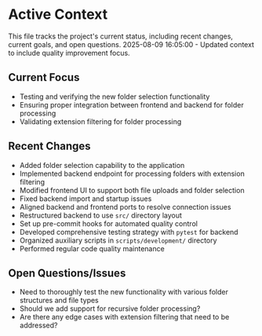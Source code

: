 # Active Context

This file tracks the project's current status, including recent changes, current goals, and open questions.
2025-08-09 16:05:00 - Updated context to include quality improvement focus.

## Current Focus

* Testing and verifying the new folder selection functionality
* Ensuring proper integration between frontend and backend for folder processing
* Validating extension filtering for folder processing

## Recent Changes

* Added folder selection capability to the application
* Implemented backend endpoint for processing folders with extension filtering
* Modified frontend UI to support both file uploads and folder selection
* Fixed backend import and startup issues
* Aligned backend and frontend ports to resolve connection issues
* Restructured backend to use `src/` directory layout
* Set up pre-commit hooks for automated quality control
* Developed comprehensive testing strategy with `pytest` for backend
* Organized auxiliary scripts in `scripts/development/` directory
* Performed regular code quality maintenance

## Open Questions/Issues

* Need to thoroughly test the new functionality with various folder structures and file types
* Should we add support for recursive folder processing?
* Are there any edge cases with extension filtering that need to be addressed?